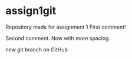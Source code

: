 # assign1git
Repository made for assignment 1
First comment!

Second comment. Now with more spacing.

new git branch on GitHub
